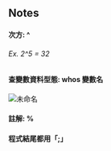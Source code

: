 ## Notes

#### 次方: ^
###### Ex. 2^5 = 32

#### 查變數資料型態: whos 變數名

![未命名](https://user-images.githubusercontent.com/53148219/93421652-8244cb80-f8e4-11ea-8de0-bd08998f5397.png)

#### 註解: %

#### 程式結尾都用「;」
